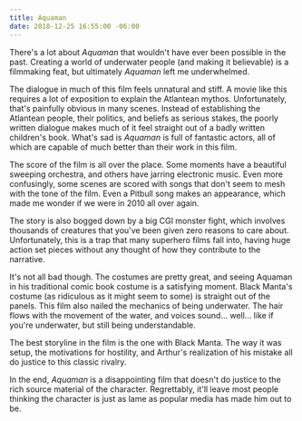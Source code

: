 ```yaml
---
title: Aquaman
date: 2018-12-25 16:55:00 -06:00
---
```


There's a lot about *Aquaman* that wouldn't have ever been possible in the past. Creating a world of underwater people (and making it believable) is a filmmaking feat, but ultimately *Aquaman* left me underwhelmed.

The dialogue in much of this film feels unnatural and stiff. A movie like this requires a lot of exposition to explain the Atlantean mythos. Unfortunately, that's painfully obvious in many scenes. Instead of establishing the Atlantean people, their politics, and beliefs as serious stakes, the poorly written dialogue makes much of it feel straight out of a badly written children's book. What's sad is *Aquaman* is full of fantastic actors, all of which are capable of much better than their work in this film.

The score of the film is all over the place. Some moments have a beautiful sweeping orchestra, and others have jarring electronic music. Even more confusingly, some scenes are scored with songs that don't seem to mesh with the tone of the film. Even a Pitbull song makes an appearance, which made me wonder if we were in 2010 all over again.

The story is also bogged down by a big CGI monster fight, which involves thousands of creatures that you've been given zero reasons to care about. Unfortunately, this is a trap that many superhero films fall into, having huge action set pieces without any thought of how they contribute to the narrative.

It's not all bad though. The costumes are pretty great, and seeing Aquaman in his traditional comic book costume is a satisfying moment. Black Manta's costume (as ridiculous as it might seem to some) is straight out of the panels. This film also nailed the mechanics of being underwater. The hair flows with the movement of the water, and voices sound… well… like if you're underwater, but still being understandable.

The best storyline in the film is the one with Black Manta. The way it was setup, the motivations for hostility, and Arthur's realization of his mistake all do justice to this classic rivalry.

In the end, *Aquaman* is a disappointing film that doesn't do justice to the rich source material of the character. Regrettably, it'll leave most people thinking the character is just as lame as popular media has made him out to be. 